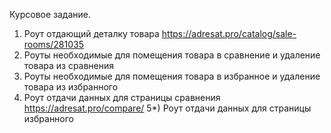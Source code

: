 Курсовое задание.
1) Роут отдающий деталку товара https://adresat.pro/catalog/sale-rooms/281035
2) Роуты необходимые для помещения товара в сравнение и удаление товара из сравнения
3) Роуты необходимые для помещения товара в избранное и удаление товара из избранного
4) Роут отдачи данных для страницы сравнения https://adresat.pro/compare/
5*) Роут отдачи данных для страницы избранного
